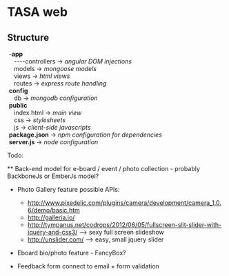 TASA web  
=======
Structure  
---------
&nbsp;-**app**  
&nbsp;&nbsp;&nbsp;&nbsp;----controllers   -> *angular DOM injections*  
&nbsp;&nbsp;&nbsp;&nbsp;models        -> *mongoose models*  
&nbsp;&nbsp;&nbsp;&nbsp;views         -> *html views*  
&nbsp;&nbsp;&nbsp;&nbsp;routes        -> *express route handling*  
&nbsp;**config**  
&nbsp;&nbsp;&nbsp;&nbsp;db            -> *mongodb configuration*  
&nbsp;**public**  
&nbsp;&nbsp;&nbsp;&nbsp;index.html    -> *main view*  
&nbsp;&nbsp;&nbsp;&nbsp;css           -> *stylesheets*  
&nbsp;&nbsp;&nbsp;&nbsp;js            -> *client-side javascripts*  
&nbsp;**package.json**                -> *npm configuration for dependencies*  
&nbsp;**server.js**                   -> *node configuration*  


Todo:

** Back-end model for e-board / event / photo collection - probably BackboneJs or EmberJs model?
* Photo Gallery feature
  possible APIs:
  - http://www.pixedelic.com/plugins/camera/development/camera_1.0.6/demo/basic.htm
  - http://galleria.io/
  - http://tympanus.net/codrops/2012/06/05/fullscreen-slit-slider-with-jquery-and-css3/ --> sexy full screen slideshow
  - http://unslider.com/ --> easy, small jquery slider


* Eboard bio/photo feature - FancyBox?
* Feedback form connect to email + form validation
